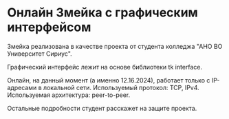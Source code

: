 # Онлайн Змейка с графическим интерфейсом

Змейка реализована в качестве проекта от студента колледжа "АНО ВО Университет Сириус".

Графический интерфейс лежит на основе библиотеки tk interface.

Онлайн, на данный момент (а именно 12.16.2024), работает только с IP-адресами в локальной сети. Используемый протокол: TCP, IPv4. Используемая архитектура: peer-to-peer.

Остальные подробности студент расскажет на защите проекта.
